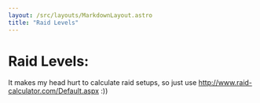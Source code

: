 ```yaml
---
layout: /src/layouts/MarkdownLayout.astro
title: "Raid Levels"
---
```

# Raid Levels:

It makes my head hurt to calculate raid setups, so just use http://www.raid-calculator.com/Default.aspx :))

<img src="/images/raid-levels.png" alt=""/>
